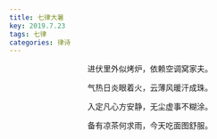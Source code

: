 ```yaml
---
title: 七律大暑
key: 2019.7.23
tags: 七律
categories: 律诗
---
```


<p align="center">进伏里外似烤炉，依赖空调窝家夫。
</p>
<p align="center">气热日炎眼着火，云薄风暖汗成珠。
</p>
<p align="center">入定凡心方安静，无尘虚事不糊涂。
</p>
<p align="center">备有凉茶何求雨，今天吃面图舒服。
</p>
<p align="center"></br>
</p>
